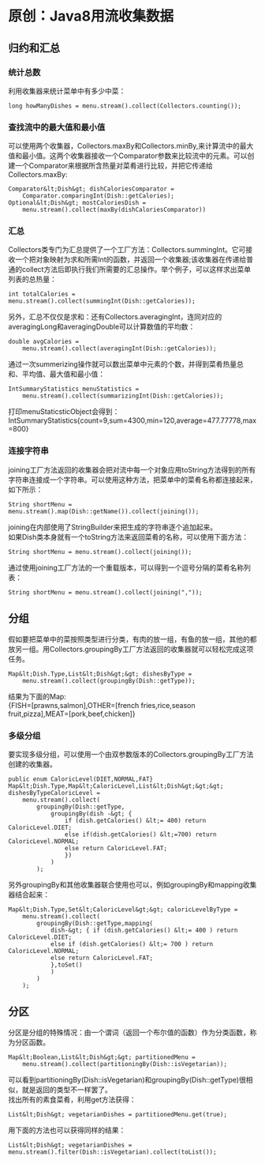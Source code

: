 # 原创：Java8用流收集数据

## 归约和汇总

### 统计总数

利用收集器来统计菜单中有多少中菜：

```
long howManyDishes = menu.stream().collect(Collectors.counting());

```

### 查找流中的最大值和最小值

可以使用两个收集器，Collectors.maxBy和Collectors.minBy,来计算流中的最大值和最小值。这两个收集器接收一个Comparator参数来比较流中的元素。可以创建一个Comparator来根据所含热量对菜肴进行比较，并把它传递给Collectors.maxBy:

```
Comparator&lt;Dish&gt; dishCaloriesComparator = 
	Comparator.comparingInt(Dish::getCalories);
Optional&lt;Dish&gt; mostCaloriesDish = 
	menu.stream().collect(maxBy(dishCaloriesComparator))

```

### 汇总

Collectors类专门为汇总提供了一个工厂方法：Collectors.summingInt。它可接收一个把对象映射为求和所需Int的函数，并返回一个收集器;该收集器在传递给普通的collect方法后即执行我们所需要的汇总操作。举个例子，可以这样求出菜单列表的总热量：

```
int totalCalories = menu.stream().collect(summingInt(Dish::getCalories));

```

另外，汇总不仅仅是求和：还有Collectors.averagingInt，连同对应的averagingLong和averagingDouble可以计算数值的平均数：

```
double avgCalories = 
	menu.stream().collect(averagingInt(Dish::getCalories));

```

通过一次summerizing操作就可以数出菜单中元素的个数，并得到菜肴热量总和、平均值、最大值和最小值：

```
IntSummaryStatistics menuStatistics = 
	menu.stream().collect(summarizingInt(Dish::getCalories));

```

打印menuStaticsticObject会得到：<br/>
IntSummaryStatistics{count=9,sum=4300,min=120,average=477.77778,max=800}

### 连接字符串

joining工厂方法返回的收集器会把对流中每一个对象应用toString方法得到的所有字符串连接成一个字符串。可以使用这种方法，把菜单中的菜肴名称都连接起来，如下所示：

```
String shortMenu = menu.stream().map(Dish::getName()).collect(joining());

```

joining在内部使用了StringBuilder来把生成的字符串逐个追加起来。<br/>
如果Dish类本身就有一个toString方法来返回菜肴的名称，可以使用下面方法：

```
String shortMenu = menu.stream().collect(joining());

```

通过使用joining工厂方法的一个重载版本，可以得到一个逗号分隔的菜肴名称列表：

```
String shortMenu = menu.stream().collect(joining(","));

```

## 分组

假如要把菜单中的菜按照类型进行分类，有肉的放一组，有鱼的放一组，其他的都放另一组。用Collectors.groupingBy工厂方法返回的收集器就可以轻松完成这项任务。

```
Map&lt;Dish.Type,List&lt;Dish&gt;&gt; dishesByType = 
	menu.stream().collect(groupingBy(Dish::getType));

```

结果为下面的Map:<br/>
{FISH=[prawns,salmon],OTHER=[french fries,rice,season fruit,pizza],MEAT=[pork,beef,chicken]}

### 多级分组

要实现多级分组，可以使用一个由双参数版本的Collectors.groupingBy工厂方法创建的收集器。

```
public enum CaloricLevel(DIET,NORMAL,FAT}
Map&lt;Dish.Type,Map&lt;CaloricLevel,List&lt;Dish&gt;&gt;&gt; dishesByTypeCaloricLevel =
    menu.stream().collect(
    	groupingBy(Dish::getType,
    		groupingBy(dish -&gt; {
    			if (dish.getCalories() &lt;= 400) return CaloricLevel.DIET;
    			else if(dish.getCalories() &lt;=700) return CaloricLevel.NORMAL;
    			else return CaloricLevel.FAT;
    			})
    		)
    	);

```

另外groupingBy和其他收集器联合使用也可以，例如groupingBy和mapping收集器结合起来：

```
Map&lt;Dish.Type,Set&lt;CaloricLevel&gt;&gt; caloricLevelByType = 
	menu.stream().collect(
		groupingBy(Dish::getType,mapping(
			dish-&gt; { if (dish.getCalories() &lt;= 400 ) return CaloricLevel.DIET;
			else if (dish.getCalories() &lt;= 700 ) return CaloricLevel.NORMAL;
			else return CaloricLevel.FAT;
			},toSet()
			)
		) 
	);

```

## 分区

分区是分组的特殊情况：由一个谓词（返回一个布尔值的函数）作为分类函数，称为分区函数。

```
Map&lt;Boolean,List&lt;Dish&gt;&gt; partitionedMenu =
	menu.stream().collect(partitioningBy(Dish::isVegetarian));

```

可以看到partitioningBy(Dish::isVegetarian)和groupingBy(Dish::getType)很相似，就是返回的类型不一样罢了。<br/>
找出所有的素食菜肴，利用get方法获得：

```
List&lt;Dish&gt; vegetarianDishes = partitionedMenu.get(true);

```

用下面的方法也可以获得同样的结果：

```
List&lt;Dish&gt; vegetarianDishes = menu.stream().filter(Dish::isVegetarian).collect(toList());

```
